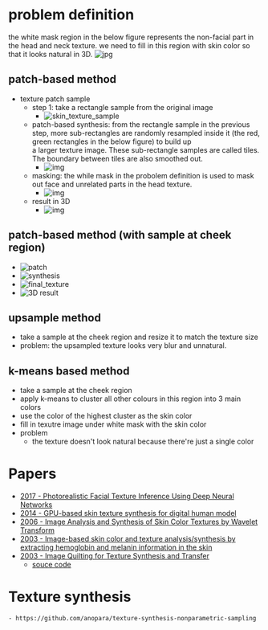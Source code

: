 # problem definition
the white mask region in the below figure represents the non-facial part 
in the head and neck texture. we need to fill in this region with skin color so that 
it looks natural in 3D. 
![jpg](./images/face/nonface_mask.jpg)


## patch-based method
- texture patch sample
    - step 1: take a rectangle sample from the original image
        - ![skin_texture_sample](./images/face/skin_tex_sample.jpg)
    - patch-based synthesis: from the rectangle sample in the previous step, 
    more sub-rectangles are randomly resampled inside it (the red, green rectangles in the below figure) to build up  
    a larger texture image. These sub-rectangle samples are called tiles. The boundary between tiles
    are also smoothed out.
        - ![img](./images/face/patch_based_synthesis.jpg)
    - masking: the while mask in the probolem definition is used to mask out face and unrelated parts in the head texture.
        - ![img](./images/face/patch_based_masking.jpg)
    - result in 3D
        - ![img](./images/face/patch_3D_result.png)

## patch-based method (with sample at cheek region)
- ![patch](./images/face/skin_tex_sample_cheek.jpg)
- ![synthesis](./images/face/patch_based_synthesis_cheek.jpg)
- ![final_texture](./images/face/patch_based_texture_cheek.jpg)
- ![3D result](./images/face/patch_based_3D_result_cheek.jpg)

## upsample method
- take a sample at the cheek region and resize it to match the texture size
- problem: the upsampled texture looks very blur and unnatural.

## k-means based method
- take a sample at the cheek region
- apply k-means to cluster all other colours in this region into 3 main colors
- use the color of the highest cluster as the skin color
- fill in texutre image under white mask with the skin color
- problem
    - the texture doesn't look natural because there're just a single color
    
    
# Papers
- [2017 - Photorealistic Facial Texture Inference Using Deep Neural Networks](http://openaccess.thecvf.com/content_cvpr_2017/papers/Saito_Photorealistic_Facial_Texture_CVPR_2017_paper)
- [2014 - GPU-based skin texture synthesis for digital human model](https://content.iospress.com/download/bio-medical-materials-and-engineering/bme1034?id=bio-medical-materials-and-engineering/bme1034)
- [2006 - Image Analysis and Synthesis of Skin Color Textures by Wavelet Transform](https://ieeexplore.ieee.org/stamp/stamp.jsp?arnumber=1633749)
- [2003 - Image-based skin color and texture analysis/synthesis by extracting hemoglobin and melanin information in the skin](https://www.researchgate.net/profile/Y_Miyake/publication/220183764_Image-based_skin_color_and_texture_analysissynthesis_by_extracting_hemoglobin_and_melanin_information_in_the_skin/links/5447183f0cf22b3c14e0bdf8/Image-based-skin-color-and-texture-analysis-synthesis-by-extracting-hemoglobin-and-melanin-information-in-the-skin.pdf) 
- [2003 - Image Quilting for Texture Synthesis and Transfer](https://people.eecs.berkeley.edu/~efros/research/quilting/quilting.pdf)
    - [souce code](https://github.com/afrozalm/Patch-Based-Texture-Synthesis)
    
# Texture synthesis
    - https://github.com/anopara/texture-synthesis-nonparametric-sampling
    